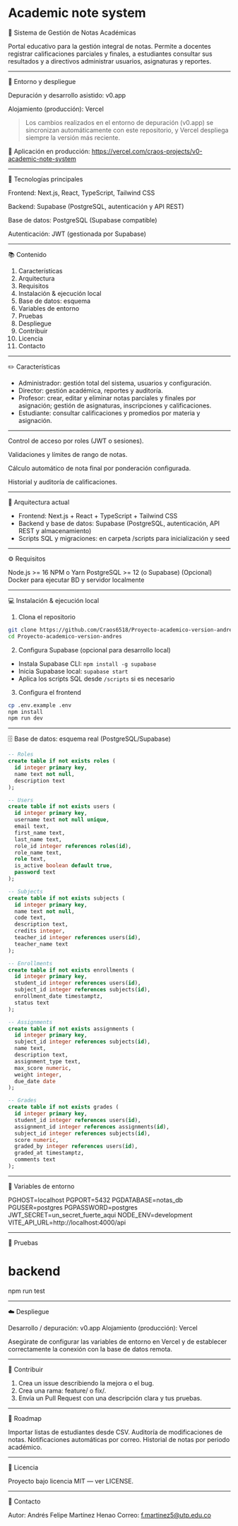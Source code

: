 # Academic note system

🧮 Sistema de Gestión de Notas Académicas

Portal educativo para la gestión integral de notas.
Permite a docentes registrar calificaciones parciales y finales, a estudiantes consultar sus resultados y a directivos administrar usuarios, asignaturas y reportes.

---

🚀 Entorno y despliegue

Depuración y desarrollo asistido: v0.app

Alojamiento (producción): Vercel

> Los cambios realizados en el entorno de depuración (v0.app) se sincronizan automáticamente con este repositorio, y Vercel despliega siempre la versión más reciente.

🔗 Aplicación en producción:
https://vercel.com/craos-projects/v0-academic-note-system

---

🧩 Tecnologías principales

Frontend: Next.js, React, TypeScript, Tailwind CSS

Backend: Supabase (PostgreSQL, autenticación y API REST)

Base de datos: PostgreSQL (Supabase compatible)

Autenticación: JWT (gestionada por Supabase)

---

📚 Contenido

1. Características
2. Arquitectura
3. Requisitos
4. Instalación & ejecución local
5. Base de datos: esquema
6. Variables de entorno
7. Pruebas
8. Despliegue
9. Contribuir
10. Licencia
11. Contacto

---

✏️ Características

- Administrador: gestión total del sistema, usuarios y configuración.
- Director: gestión académica, reportes y auditoría.
- Profesor: crear, editar y eliminar notas parciales y finales por asignación; gestión de asignaturas, inscripciones y calificaciones.
- Estudiante: consultar calificaciones y promedios por materia y asignación.

---

Control de acceso por roles (JWT o sesiones).

Validaciones y límites de rango de notas.

Cálculo automático de nota final por ponderación configurada.

Historial y auditoría de calificaciones.

---

🧱 Arquitectura actual

- Frontend: Next.js + React + TypeScript + Tailwind CSS
- Backend y base de datos: Supabase (PostgreSQL, autenticación, API REST y almacenamiento)
- Scripts SQL y migraciones: en carpeta /scripts para inicialización y seed

---

⚙️ Requisitos

Node.js >= 16
NPM o Yarn
PostgreSQL >= 12 (o Supabase)
(Opcional) Docker para ejecutar BD y servidor localmente

---

💻 Instalación & ejecución local

1. Clona el repositorio

```bash
git clone https://github.com/Craos6518/Proyecto-academico-version-andres.git
cd Proyecto-academico-version-andres
```

2. Configura Supabase (opcional para desarrollo local)

- Instala Supabase CLI: `npm install -g supabase`
- Inicia Supabase local: `supabase start`
- Aplica los scripts SQL desde `/scripts` si es necesario

3. Configura el frontend

```bash
cp .env.example .env
npm install
npm run dev
```

---

🗄️ Base de datos: esquema real (PostgreSQL/Supabase)

```sql
-- Roles
create table if not exists roles (
  id integer primary key,
  name text not null,
  description text
);

-- Users
create table if not exists users (
  id integer primary key,
  username text not null unique,
  email text,
  first_name text,
  last_name text,
  role_id integer references roles(id),
  role_name text,
  role text,
  is_active boolean default true,
  password text
);

-- Subjects
create table if not exists subjects (
  id integer primary key,
  name text not null,
  code text,
  description text,
  credits integer,
  teacher_id integer references users(id),
  teacher_name text
);

-- Enrollments
create table if not exists enrollments (
  id integer primary key,
  student_id integer references users(id),
  subject_id integer references subjects(id),
  enrollment_date timestamptz,
  status text
);

-- Assignments
create table if not exists assignments (
  id integer primary key,
  subject_id integer references subjects(id),
  name text,
  description text,
  assignment_type text,
  max_score numeric,
  weight integer,
  due_date date
);

-- Grades
create table if not exists grades (
  id integer primary key,
  student_id integer references users(id),
  assignment_id integer references assignments(id),
  subject_id integer references subjects(id),
  score numeric,
  graded_by integer references users(id),
  graded_at timestamptz,
  comments text
);
```

---

🔐 Variables de entorno

PGHOST=localhost
PGPORT=5432
PGDATABASE=notas_db
PGUSER=postgres
PGPASSWORD=postgres
JWT_SECRET=un_secret_fuerte_aqui
NODE_ENV=development
VITE_API_URL=http://localhost:4000/api

---

🧪 Pruebas

# backend
npm run test

---

☁️ Despliegue

Desarrollo / depuración: v0.app
Alojamiento (producción): Vercel

Asegúrate de configurar las variables de entorno en Vercel y de establecer correctamente la conexión con la base de datos remota.

---

🤝 Contribuir

1. Crea un issue describiendo la mejora o el bug.
2. Crea una rama: feature/<nombre> o fix/<nombre>.
3. Envía un Pull Request con una descripción clara y tus pruebas.

---

🧭 Roadmap

Importar listas de estudiantes desde CSV.
Auditoría de modificaciones de notas.
Notificaciones automáticas por correo.
Historial de notas por periodo académico.

---

📜 Licencia

Proyecto bajo licencia MIT — ver LICENSE.

---

👤 Contacto

Autor: Andrés Felipe Martínez Henao
Correo: f.martinez5@utp.edu.co

